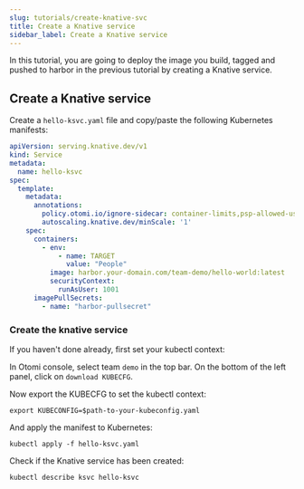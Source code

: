 ```yaml
---
slug: tutorials/create-knative-svc
title: Create a Knative service
sidebar_label: Create a Knative service
---
```


In this tutorial, you are going to deploy the image you build, tagged and pushed to harbor in the previous tutorial by creating a Knative service.

## Create a Knative service

Create a `hello-ksvc.yaml` file and copy/paste the following Kubernetes manifests:

```yaml
apiVersion: serving.knative.dev/v1
kind: Service
metadata:
  name: hello-ksvc
spec:
  template:
    metadata:
      annotations:
        policy.otomi.io/ignore-sidecar: container-limits,psp-allowed-users
        autoscaling.knative.dev/minScale: '1'
    spec:
      containers:
        - env:
            - name: TARGET
              value: "People"
          image: harbor.your-domain.com/team-demo/hello-world:latest
          securityContext:
            runAsUser: 1001
      imagePullSecrets: 
        - name: "harbor-pullsecret" 
```

### Create the knative service

If you haven't done already, first set your kubectl context:

In Otomi console, select team `demo` in the top bar. On the bottom of the left panel, click on `download KUBECFG`.

Now export the KUBECFG to set the kubectl context:

```
export KUBECONFIG=$path-to-your-kubeconfig.yaml
```

And apply the manifest to Kubernetes:

```
kubectl apply -f hello-ksvc.yaml
```

Check if the Knative service has been created:

```
kubectl describe ksvc hello-ksvc
```
